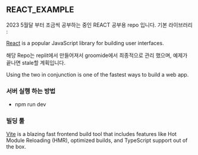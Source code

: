 ## REACT_EXAMPLE

2023 5월달 부터 조금씩 공부하는 중인 REACT 공부용 repo 입니다.
기본 라이브러리 : 

[React](https://reactjs.org/) is a popular JavaScript library for building user interfaces.

해당 Repo는 replit에서 만들어져서 groomide에서 최종적으로 관리 했으며,
예제가 끝나면 stale할 계획입니다.

Using the two in conjunction is one of the fastest ways to build a web app.

### 서버 실행 하는 방법
- npm run dev

### 빌딩 툴

[Vite](https://vitejs.dev/) is a blazing fast frontend build tool that includes features like Hot Module Reloading (HMR), optimized builds, and TypeScript support out of the box.
